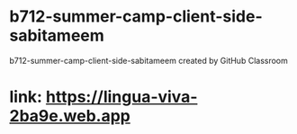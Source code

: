 # b712-summer-camp-client-side-sabitameem
b712-summer-camp-client-side-sabitameem created by GitHub Classroom

# link: https://lingua-viva-2ba9e.web.app

